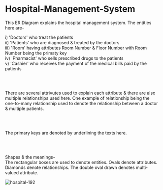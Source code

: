 # Hospital-Management-System

This ER Diagram explains the hospital management system. 
The entities here are-


i) 'Doctors' who treat the patients <br>
ii) 'Patients' who are diagnosed & treated by the doctors  <br>
iii) 'Room' having attributes Room Number & Floor Number with Room Number being the primaty key <br>
iv) 'Pharmacist' who sells prescribed drugs to the patients <br>
v) 'Cashier' who receives the payment of the medical bills paid by the patients <br>

<br>
<br>

There are several attrivutes used to explain each attribute & there are also multiple relationships used here. One example of relationship being the one-to-many relationship used to denote the relationship between a doctor & multiple patients. 

<br>
<br>

The primary keys are denoted by underlining the texts here.

<br><br>

Shapes & the meanings-
<br>
The rectangular boxes are used to denote entities.
Ovals denote attributes.
Diamonds denote relationships.
The double oval drawn denotes multi-valued attribute.


![hospital-192](https://github.com/dbarua1020/Hospital-Management-System/assets/99043833/e90684da-de73-498c-a533-4cb455d5a836)
